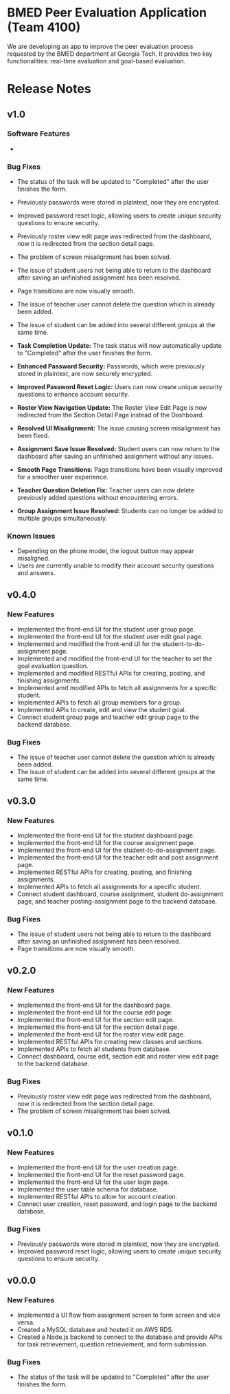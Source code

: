 # BMED Peer Evaluation Application (Team 4100)

We are developing an app to improve the peer evaluation process requested by the BMED department at Georgia Tech. It provides two key functionalities: real-time evaluation and goal-based evaluation.
# Release Notes
## v1.0
### Software Features
*
### Bug Fixes
* The status of the task will be updated to "Completed" after the user finishes the form.
* Previously passwords were stored in plaintext, now  they are encrypted.
* Improved password reset logic, allowing users to create unique security questions to ensure security.
* Previously roster view edit page was redirected from the dashboard, now it is redirected from the section detail page.
* The problem of screen misalignment has been solved.
* The issue of student users not being able to return to the dashboard after saving an unfinished assignment has been resolved.
* Page transitions are now visually smooth.
* The issue of teacher user cannot delete the question which is already been added.
* The issue of student can be added into several different groups at the same time.
  
* **Task Completion Update:** The task status will now automatically update to "Completed" after the user finishes the form.
* **Enhanced Password Security:** Passwords, which were previously stored in plaintext, are now securely encrypted.
* **Improved Password Reset Logic:** Users can now create unique security questions to enhance account security.
* **Roster View Navigation Update:** The Roster View Edit Page is now redirected from the Section Detail Page instead of the Dashboard.
* **Resolved UI Misalignment:** The issue causing screen misalignment has been fixed.
* **Assignment Save Issue Resolved:** Student users can now return to the dashboard after saving an unfinished assignment without any issues.
* **Smooth Page Transitions:** Page transitions have been visually improved for a smoother user experience.
* **Teacher Question Deletion Fix:** Teacher users can now delete previously added questions without encountering errors.
* **Group Assignment Issue Resolved:** Students can no longer be added to multiple groups simultaneously.
### Known Issues
* Depending on the phone model, the logout button may appear misaligned.
* Users are currently unable to modify their account security questions and answers.

## v0.4.0
### New Features
* Implemented the front-end UI for the student user group page.
* Implemented the front-end UI for the student user edit goal page.
* Implemented and modified the front-end UI for the student-to-do-assignment page.
* Implemented and modified the front-end UI for the teacher to set the goal evaluation question.
* Implemented and modified RESTful APIs for creating, posting, and finishing assignments.
* Implemented amd modified APIs to fetch all assignments for a specific student.
* Implemented APIs to fetch all group members for a group.
* Implemented APIs to create, edit and view the student goal.
* Connect student group page and teacher edit group page to the backend database.
### Bug Fixes
* The issue of teacher user cannot delete the question which is already been added.
* The issue of student can be added into several different groups at the same time.

## v0.3.0
### New Features
* Implemented the front-end UI for the student dashboard page.
* Implemented the front-end UI for the course assignment page.
* Implemented the front-end UI for the student-to-do-assignment page.
* Implemented the front-end UI for the teacher edit and post assignment page.
* Implemented RESTful APIs for creating, posting, and finishing assignments.
* Implemented APIs to fetch all assignments for a specific student.
* Connect student dashboard, course assignment, student do-assignment page, and teacher posting-assignment page to the backend database.
### Bug Fixes
* The issue of student users not being able to return to the dashboard after saving an unfinished assignment has been resolved.
* Page transitions are now visually smooth.

## v0.2.0
### New Features
* Implemented the front-end UI for the dashboard page.
* Implemented the front-end UI for the course edit page.
* Implemented the front-end UI for the section edit page.
* Implemented the front-end UI for the section detail page.
* Implemented the front-end UI for the roster view edit page.
* Implemented RESTful APIs for creating new classes and sections.
* Implemented APIs to fetch all students from database.
* Connect dashboard, course edit, section edit and roster view edit page to the backend database.
### Bug Fixes
* Previously roster view edit page was redirected from the dashboard, now it is redirected from the section detail page.
* The problem of screen misalignment has been solved.

## v0.1.0
### New Features
* Implemented the front-end UI for the user creation page.
* Implemented the front-end UI for the reset password page.
* Implemented the front-end UI for the user login page.
* Implemented the user table schema for database.
* Implemented RESTful APIs to allow for account creation.
* Connect user creation, reset password, and login page to the backend database.
### Bug Fixes
* Previously passwords were stored in plaintext, now  they are encrypted.
* Improved password reset logic, allowing users to create unique security questions to ensure security.

## v0.0.0
### New Features
* Implemented a UI flow from assignment screen to form screen and vice versa.
* Created a MySQL database and hosted it on AWS RDS.
* Created a Node.js backend to connect to the database and provide APIs for task retrievement, question retrieviement, and form submission.
### Bug Fixes
* The status of the task will be updated to "Completed" after the user finishes the form.

